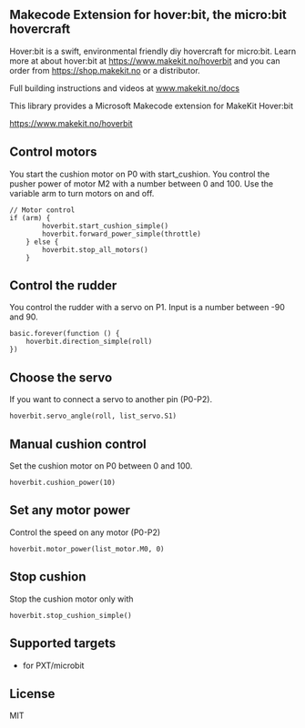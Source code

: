 ## Makecode Extension for hover:bit, the micro:bit hovercraft

Hover:bit is a swift, environmental friendly diy hovercraft for micro:bit.
Learn more at about hover:bit at https://www.makekit.no/hoverbit and you can order from https://shop.makekit.no or a distributor.

Full building instructions and videos at www.makekit.no/docs

This library provides a Microsoft Makecode extension for MakeKit Hover:bit

https://www.makekit.no/hoverbit

## Control motors
You start the cushion motor on P0 with start_cushion.
You control the pusher power of motor M2 with a number between 0 and 100.
Use the variable arm to turn motors on and off.

```
// Motor control
if (arm) {
        hoverbit.start_cushion_simple()
        hoverbit.forward_power_simple(throttle)
    } else {
        hoverbit.stop_all_motors()
    }
```

## Control the rudder
You control the rudder with a servo on P1. Input is a number between -90 and 90.

```
basic.forever(function () {
	hoverbit.direction_simple(roll)
})
```

## Choose the servo
If you want to connect a servo to another pin (P0-P2). 
```
hoverbit.servo_angle(roll, list_servo.S1)
```

## Manual cushion control
Set the cushion motor on P0 between 0 and 100.

```
hoverbit.cushion_power(10)
```

## Set any motor power
Control the speed on any motor (P0-P2)
```
hoverbit.motor_power(list_motor.M0, 0)
```

## Stop cushion
Stop the cushion motor only with
```
hoverbit.stop_cushion_simple()
```


## Supported targets

* for PXT/microbit

## License
MIT

